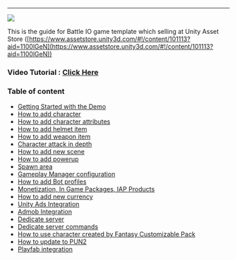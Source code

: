 * * *

![](https://cdn-images-1.medium.com/max/800/1*4XoD2maN6RhhERRnXPtpoA.png)

This is the guide for Battle IO game template which selling at Unity Asset Store ([https://www.assetstore.unity3d.com/#!/content/101113?aid=1100lGeN](https://www.assetstore.unity3d.com/#!/content/101113?aid=1100lGeN))

### Video Tutorial : [Click Here](https://www.youtube.com/playlist?list=PLPc4hSd4HARcZ2u1TO5-1-zkcsUgOdP2d)

### Table of content

*   [Getting Started with the Demo](pages/001-getting-started-with-the-demo)
*   [How to add character](pages/002-_BATTLE-IO---How-to-add-character)
*   [How to add character attributes](pages/003-_BATTLE-IO---How-to-add-character-attributes)
*   [How to add helmet item](pages/004-how-to-add-helmet-item)
*   [How to add weapon item](pages/005-_BATTLE-IO---How-to-add-weapon-item)
*   [Character attack in depth](pages/006-_BATTLE-IO---Character-attack-in-depth)
*   [How to add new scene](pages/007-_BATTLE-IO---How-to-add-new-scene)
*   [How to add powerup](pages/008-how-to-add-powerup)
*   [Spawn area](pages/009-spawn-area)
*   [Gameplay Manager configuration](pages/010-gameplay-configuration)
*   [How to add Bot profiles](pages/011-how-to-add-bot-profiles)
*   [Monetization, In Game Packages, IAP Products](pages/012-_BATTLE-IO---Monetization--In-Game-Packages--IAP-Products)
*   [How to add new currency](pages/013-_How-to-add-new-currency-for-BATTLE-IO--BOMBER-IO--SHOOTER-IO)
*   [Unity Ads Integration](pages/103-unity-ads-integration.md)
*   [Admob Integration](pages/015-_How-to-integrate-Admob-to-Battle-IO---Shooter-IO---Bomber-I)
*   [Dedicate server](pages/016-_BATTLE-IO---Dedicate-server)
*   [Dedicate server commands](pages/017-_BATTLE-IO--BOMBER-IO--SHOOTER-IO---Dedication-Command-Line-Arguments)
*   [How to use character created by Fantasy Customizable Pack](pages/020-_Fantasy-Customizable-Pack---How-to-create-character-for-BATTLE-IO--BOMBER-IO--SHOOTER-IO)
*   [How to update to PUN2](pages/101-update-to-pun2.md)
*   [Playfab integration](pages/102-playfab-integration.md)